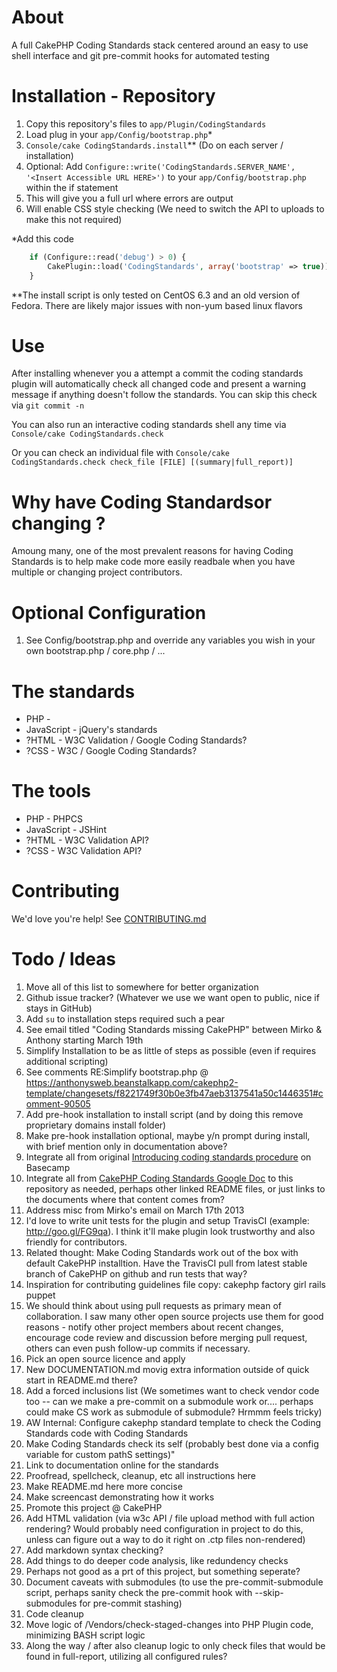 # About #
A full CakePHP Coding Standards stack centered around an easy to use shell interface and git pre-commit hooks for automated testing

# Installation - Repository #
1. Copy this repository's files to `app/Plugin/CodingStandards`
1. Load plug in your `app/Config/bootstrap.php`*
1. `Console/cake CodingStandards.install`** (Do on each server / installation)
1. Optional: Add `Configure::write('CodingStandards.SERVER_NAME', '<Insert Accessible URL HERE>')` to your `app/Config/bootstrap.php` within the if statement
 1. This will give you a full url where errors are output
 1. Will enable CSS style checking (We need to switch the API to uploads to make this not required)


*Add this code

````php
    if (Configure::read('debug') > 0) {
        CakePlugin::load('CodingStandards', array('bootstrap' => true));
    }
````

**The install script is only tested on CentOS 6.3 and an old version of Fedora.  There are likely major issues with non-yum based linux flavors

# Use #
After installing whenever you a attempt a commit the coding standards plugin will automatically check all changed code and present a warning message if anything doesn't follow the standards.  You can skip this check via `git commit -n`

You can also run an interactive coding standards shell any time via `Console/cake CodingStandards.check`

Or you can check an individual file with `Console/cake CodingStandards.check check_file [FILE] [(summary|full_report)]`

# Why have Coding Standardsor changing ? #
Amoung many, one of the most prevalent reasons for having Coding Standards is to help make code more easily readbale when you have multiple or changing project contributors.

# Optional Configuration #
1. See Config/bootstrap.php and override any variables you wish in your own bootstrap.php / core.php / ...

# The standards #
* PHP -
* JavaScript - jQuery's standards
* ?HTML - W3C Validation / Google Coding Standards?
* ?CSS - W3C / Google Coding Standards?

# The tools #
* PHP - PHPCS
* JavaScript - JSHint
* ?HTML - W3C Validation API?
* ?CSS - W3C Validation API?

# Contributing #
We'd love you're help! See [CONTRIBUTING.md](CONTRIBUTING.md)

# Todo / Ideas #
1. Move all of this list to somewhere for better organization
 1. Github issue tracker? (Whatever we use we want open to public, nice if stays in GitHub)
1. Add `su` to installation steps required such a pear
 1. See email titled "Coding Standards missing CakePHP" between Mirko & Anthony starting March 19th
1. Simplify Installation to be as little of steps as possible (even if requires additional scripting)
 1. See comments RE:Simplify bootstrap.php @ https://anthonysweb.beanstalkapp.com/cakephp2-template/changesets/f8221749f30b0e3fb47aeb3137541a50c1446351#comment-90505
 1. Add pre-hook installation to install script (and by doing this remove proprietary domains install folder)
 1. Make pre-hook installation optional, maybe y/n prompt during install, with brief mention only in documentation above?
1. Integrate all from original [Introducing coding standards procedure](http://goo.gl/T5xjL) on Basecamp
1. Integrate all from [CakePHP Coding Standards Google Doc](http://goo.gl/yYtgD) to this repository as needed, perhaps other linked README files, or just links to the documents where that content comes from?
1. Address misc from Mirko's email on March 17th 2013
 1. I'd love to write unit tests for the plugin and setup TravisCI (example: http://goo.gl/FG9qa). I think it'll make plugin look trustworthy and also friendly for contributors.
  1. Related thought: Make Coding Standards work out of the box with default CakePHP installtion.  Have the TravisCI pull from latest stable branch of CakePHP on github and run tests that way?
 1. Inspiration for contributing guidelines file copy: cakephp factory girl rails puppet
 1. We should think about using pull requests as primary mean of collaboration. I saw many other open source projects use them for good reasons - notify other project members about recent changes, encourage code review and discussion before merging pull request, others can even push follow-up commits if necessary.
1. Pick an open source licence and apply
1. New DOCUMENTATION.md movig extra information outside of quick start in README.md there?
1. Add a forced inclusions list (We sometimes want to check vendor code too -- can we make a pre-commit on a submodule work or.... perhaps could make CS work as submodule of submodule?  Hrmmm feels tricky)
 1. AW Internal: Configure cakephp standard template to check the Coding Standards code with Coding Standards
1. Make Coding Standards check its self (probably best done via a config variable for custom pathS settings)"
1. Link to documentation online for the standards
1. Proofread, spellcheck, cleanup, etc all instructions here
1. Make README.md here more concise
1. Make screencast demonstrating how it works
1. Promote this project @ CakePHP
1. Add HTML validation (via w3c API / file upload method with full action rendering? Would probably need configuration in project to do this, unless can figure out a way to do it right on .ctp files non-rendered)
1. Add markdown syntax checking?
1. Add things to do deeper code analysis, like redundency checks
 1. Perhaps not good as a prt of this project, but something seperate?
1. Document caveats with submodules (to use the pre-commit-submodule script, perhaps sanity check the pre-commit hook with --skip-submodules for pre-commit stashing) 
1. Code cleanup
 1. Move logic of /Vendors/check-staged-changes into PHP Plugin code, minimizing BASH script logic
  1. Along the way / after also cleanup logic to only check files that would be found in full-report, utilizing all configured rules?
